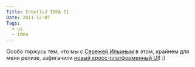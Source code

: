 ```yaml
---
Title: IntelliJ IDEA 11
Date: 2011-12-07
Tags: 
  - ui
  - idea
---
```


<div class="text">Особо горжусь тем, что мы с <a href="http://iserge.tumblr.com/tagged/favorite">Сережей Ильиным</a> в этом, крайнем для меня релизе, зафигачили <a href="http://spleaner.appspot.com/idea-ui-diff/idea-ui-diff.html">новый кросс-платформенный UI</a>! :)</div>